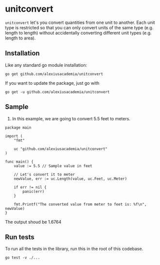 # unitconvert

`unitconvert` let's you convert quantities from one unit to another. Each unit type is restricted so that you can only convert units of the same type (e.g. length to length) without accidentally converting different unit types (e.g. length to area).

## Installation

Like any standard go module installation:

```
go get github.com/alexiusacademia/unitconvert
```

If you want to update the package, just go with

```
go get -u github.com/alexiusacademia/unitconvert
```

## Sample

1. In this example, we are going to convert 5.5 feet to meters.

```
package main

import (
	"fmt"

	uc "github.com/alexiusacademia/unitconvert"
)

func main() {
	value := 5.5 // Sample value in feet

	// Let's convert it to meter
	newValue, err := uc.Length(value, uc.Feet, uc.Meter)

	if err != nil {
		panic(err)
	}

	fmt.Printf("The converted value from meter to feet is: %f\n", newValue)
}
```

The output shoud be 1.6764

## Run tests

To run all the tests in the library, run this in the root of this codebase.

```
go test -v ./...
```
